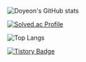 ![Doyeon's GitHub stats](https://github-readme-stats.vercel.app/api?username=Danesnote&show_icons=true&theme=gruvbox)

[![Solved.ac Profile](http://mazassumnida.wtf/api/generate_badge?boj=tyxmfh)](https://solved.ac/tyxmfh)

![Top Langs](https://github-readme-stats.vercel.app/api/top-langs/?username=Danesnote&layout=Demo&theme=cobalt)

[![Tistory Badge](https://img.shields.io/badge/Tech%20Blog-555263?style=flat&logoColor=white)]("https://dyk1005.tistory.com")



<!--
**Danesnote/Danesnote** is a ✨ _special_ ✨ repository because its `README.md` (this file) appears on your GitHub profile.

Here are some ideas to get you started:

- 🔭 I’m currently working on ...
- 🌱 I’m currently learning ...
- 👯 I’m looking to collaborate on ...
- 🤔 I’m looking for help with ...
- 💬 Ask me about ...
- 📫 How to reach me: ...
- 😄 Pronouns: ...
- ⚡ Fun fact: ...
-->
